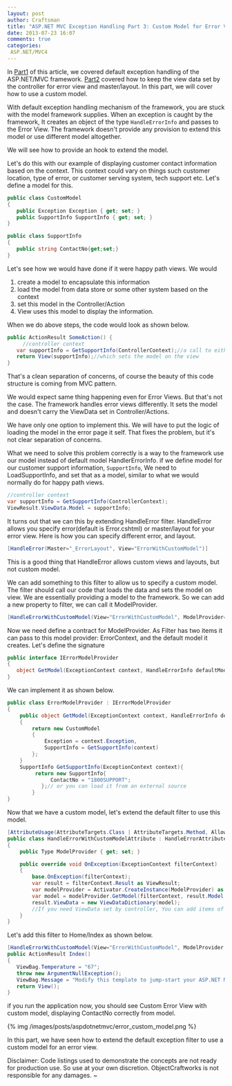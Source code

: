 ```yaml
---
layout: post
author: Craftsman
title: "ASP.NET MVC Exception Handling Part 3: Custom Model for Error View"
date: 2013-07-23 16:07
comments: true
categories:
 ASP.NET/MVC4
---
```

 
In [Part1](/blog/2013/07/18/asp-dot-net-exception-handling-explained) of this article, we covered default exception handling of the ASP.NET/MVC framework.
[Part2](/blog/2013/07/18/asp-dot-net-mvc4-global-error-handling/) covered how to keep the view data set by the controller for error view and master/layout.
 In this part, we will cover how to use a custom model.

   With default exception handling mechanism of the framework, you are stuck with the model framework supplies. When an exception is caught by the framework, It creates an object of the type ```HandleErrorInfo``` 
and passes to the Error View.
 The framework doesn't provide any provision to extend this model or use different model altogether. 

We will see how to provide an hook to extend the model. 

 <!-- more -->
Let's do this with our example of displaying customer contact information based on the context. This context could vary on things such customer location, type of error, or customer serving system, tech support etc. 
Let's define a model for this.
     
``` csharp CustomModel 
public class CustomModel
{
   public Exception Exception { get; set; }
   public SupportInfo SupportInfo { get; set; }
}

public class SupportInfo
{
   public string ContactNo{get;set;}
}
```
Let's see how we would have done if it were happy path views. 
We would

1. create a model to encapsulate this information
2. load the model from data store or some other system based on the context 
3. set this model in the Controller/Action
4. View uses this model to display the information.

When we do above steps, the code would look as shown below.

``` csharp
public ActionResult SomeAction() {
     //controller context
   var supportInfo = GetSupportInfo(ControllerContext);//a call to either your repo, or service
   return View(supportInfo);//which sets the model on the view
}
``` 
  That's a clean separation of concerns, of course the beauty of this code structure is coming from MVC pattern. 

  We would expect same thing happening even for Error Views. But that's not the case. The framework handles error views differently. It sets the model and doesn't carry the ViewData set in Controller/Actions. 
 
   We have only one option to implement this. We will have to put the logic of loading the model in the error page it self. That fixes the problem, but it's not clear separation of concerns.

   What we need to solve this problem correctly is a way to the framework use our model instead of default model HandlerErrorInfo.
 if we define model for our customer support information, 
  ```SupportInfo```, 
   We need to LoadSupportInfo, and set that as a model, similar to what we would normally do for happy path views.
``` csharp
//controller context
var supportInfo = GetSupportInfo(ControllerContext);
ViewResult.ViewData.Model = supportInfo;
``` 
   
It turns out that we can this by extending HandleError filter. 
   HandleError allows you specify error(default is Error.cshtml) or master/layout for your error view. Here is how you can specify different error, and layout.

``` csharp   
[HandleError(Master="_ErrorLayout", View="ErrorWithCustomModel")]
```   
  This is a good thing that HandleError allows custom views and layouts, but not custom model.  

 We can add something to this filter to allow us to specify a custom model.
The filter should call our code that loads the data and sets the model on view.
We are essentially providing a model to the framework. So we can add a new property to filter, we can call it ModelProvider.


``` csharp   
[HandleErrorWithCustomModel(View="ErrorWithCustomModel", ModelProvider=typeof(ErrorModelProvider))]
```

  Now we need define a contract for ModelProvider. 
As Filter has two items it can pass to this model provider: ErrorContext, and the default model it creates. Let's define the signature

``` csharp contract 
public interface IErrorModelProvider
{
   object GetModel(ExceptionContext context, HandleErrorInfo defaultModel);
}
```

We can implement it as shown below.
  
``` csharp 
public class ErrorModelProvider : IErrorModelProvider
{
    public object GetModel(ExceptionContext context, HandleErrorInfo defaultModel)
    {
        return new CustomModel
        {
            Exception = context.Exception,
            SupportInfo = GetSupportInfo(context)
        };
    }
    SupportInfo GetSupportInfo(ExceptionContext context){
         return new SupportInfo{
              ContactNo = "1800SUPPORT";
           };// or you can load it from an external source
        }
}
```
 Now that we have a custom model, let's extend the default filter to use this model.

``` csharp 
[AttributeUsage(AttributeTargets.Class | AttributeTargets.Method, AllowMultiple = true, Inherited = true)]
public class HandleErrorWithCustomModelAttribute : HandleErrorAttribute
{
    public Type ModelProvider { get; set; }

    public override void OnException(ExceptionContext filterContext)
    {
        base.OnException(filterContext);
        var result = filterContext.Result as ViewResult;
        var modelProvider = Activator.CreateInstance(ModelProvider) as IErrorModelProvider;
        var model = modelProvider.GetModel(filterContext, result.Model as HandleErrorInfo);
        result.ViewData = new ViewDataDictionary(model);
        //If you need ViewData set by controller, You can add items of Controller.ViewData to View's ViewData.
    }
}
```

Let's add this filter to Home/Index as shown below.

```  csharp HomeController.cs
[HandleErrorWithCustomModel(View="ErrorWithCustomModel", ModelProvider = typeof(ErrorModelProvider))]
public ActionResult Index()
{
   ViewBag.Temperature = "67";
   throw new ArgumentNullException();
   ViewBag.Message = "Modify this template to jump-start your ASP.NET MVC application.";
   return View();
}
```

if you run the application now, you should see Custom Error View with custom model, displaying ContactNo correctly from model.

{% img /images/posts/aspdotnetmvc/error_custom_model.png %}

  In this part, we have seen how to extend the default exception filter to use a custom model for an error view.


Disclaimer: Code listings used to demonstrate the concepts are not ready for production use. So use at your own discretion. ObjectCraftworks is not responsible for any damages.
~                 
